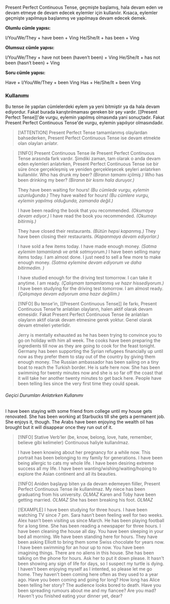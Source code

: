 Present Perfect Continuous Tense, geçmişte başlamış, hala devam eden ve devam etmeye de devam edecek eylemler için kullanılır. Kısaca, eylemler geçmişte yapılmaya başlanmış ve yapılmaya devam edecek demek.

**Olumlu cümle yapısı:**

I/You/We/They + have been + Ving
He/She/It + has been + Ving

**Olumsuz cümle yapısı:**

I/You/We/They + have not been (haven’t been) + Ving
He/She/It + has not been (hasn’t been) + Ving

**Soru cümle yapısı:**

Have + I/You/We/They + been Ving
Has + He/She/It + been Ving

### Kullanımı
Bu tense ile yapılan cümlelerdeki eylem ya yeni bitmiştir ya da hala devam ediyordur. Fakat burada karıştırılmaması gereken bir şey vardır. [[Present Perfect Tense]]'de vurgu, eylemin yapılmış olmasında yani sonuçtadır. Fakat Present Perfect Continuous Tense'de vurgu, eylemin yapılıyor olmasındadır. 

> [!ATTENTION] Present Perfect Tense tamamlanmış olaylardan bahsederken, Present Perfect Continuous Tense ise devam etmekte olan olayları anlatır.

> [!INFO] Present Continuous Tense ile Present Perfect Continuous Tense arasında fark vardır. Şimdiki zaman, tam olarak o anda devam eden eylemleri anlatırken, Present Perfect Continuous Tense ise bir süre önce gerçekleşmiş ve yeniden gerçekleşecek şeyleri anlatırken kullanılılır.
> Who has drunk my beer? *(Biranın tamamı içilmiş.)*
> Who has been drinking my beer? *(Biranın bir kısmı hala duruyor.)*
> 
> They have been waiting for hours! *(Bu cümlede vurgu, eylemin uzunluğunda.)*
> They have waited for hours! *(Bu cümlere vurgu, eylemin yapılmış olduğunda, zamanda değil.)*
> 
> I have been reading the book that you recommended. *(Okumaya devam ediyor.)*
> I have read the book you recommended. *(Okumayı bitirmiş.)*
> 
> They have closed their restaurants. *(Bütün hepsi kapanmış.)*
> They have been closing their restaurants. *(Kapanmaya devam ediyorlar.)*
> 
> I have sold a few items today. I have made enough money. *(Satma eylemim tamamlandı ve artık satmıyorum.)*
> I have been selling many items today. I am almost done. I just need to sell a few more to make enough money. *(Satma eylemine devam ediyorum ve daha bitirmedim. )*
> 
> I have studied enough for the driving test tomorrow. I can take it anytime. I am ready. *(Çalışmam tamamlanmış ve hazır hissediyorum.)*
> I have been studying for the driving test tomorrow. I am almost ready. *(Çalışmaya devam ediyorum ama hazır değilim.)*

> [!INFO]  Bu tense'in, [[Present Continuous Tense]] ile farkı, Present Continuous Tense'te anlatılan olayların, halen aktif olarak devam etmesidir. Fakat Present Perfect Continuous Tense ile anlatılan olayların aktif olarak devam etmesine gerek yoktur. Genel olarak devam etmeleri yeterlidir.
> 
> Jerry is mentally exhausted as he has been trying to convince you to go on holiday with him all week. 
> The cooks have been preparing the ingredients till now as they are going to cook for the feast tonight. 
> Germany has been supporting the Syrian refugees financially up until now as they prefer them to stay out of the country by giving them enough money. 
> The Russian ambassador has been sailing on a tiny boat to reach the Turkish border. He is safe here now.
> She has been swimming for twenty minutes now and she is so far off the coast that it will take her another twenty minutes to get back here.
> People have been telling lies since the very first time they could speak.

###### Geçici Durumları Anlatırken Kullanımı
I have been staying with some friend from college until my house gets renovated.
She has been working at Starbucks till she gets a permanent job. She enjoys it, though.
The Arabs have been enjoying the wealth oil has brought but it will disappear once they run out of it.

> [!INFO] Stative Verb’ler (be, know, belong, love, hate, remember, believe gibi kelimeler) Continuous haliyle kullanılmaz.
> 
> I have been knowing about her pregnancy for a while now.
> This portrait has been belonging to my family for generations.
> I have been being allergic to cats my whole life.
> I have been desiring extreme success all my life.
> I have been wanting/wishing/waiting/hoping to explore the Asian continent and all its beauties. 

> [!INFO] Aniden başlayıp biten ya da devam edemeyen fiiller, Present Perfect Continuous Tense ile kullanılmaz.
> My niece has been graduating from his university. *OLMAZ*
> Karen and Toby have been getting married. *OLMAZ*
> She has been breaking his foot. *OLMAZ*

> [!EXAMPLE] 
> I have been studying for three hours.
> I have been watching TV since 7 pm.
> Sara hasn’t been feeling well for two weeks.
> Alex hasn’t been visiting us since March.
> He has been playing football for a long time.
> She has been reading a newspaper for three hours.
> I have been cleaning the house all day.
> You have been sleeping in your bed all morning.
> We have been standing here for hours.
> They have been asking Elliott to bring them some Swiss chocolate for years now.
> I have been swimming for an hour up to now.
> You have been imagining things. There are no aliens in this house.
> She has been talking on the phone for hours. Ask her to put it down please.
> It hasn't been showing any sign of life for days, so I suspect my turtle is dying.
> I haven't been enjoying myself as I intented, so please let me go home.
> They haven't been coming here often as they used to a year ago.
> Have you been coming and going for long?
> How long has Alice been telling her story? The audience looks bored to death.
> Have you been spreading rumours about me and my fiancee? Are you mad?
> Haven't you finished eating your dinner yet, dear?